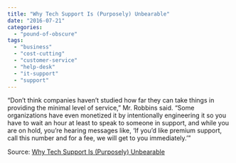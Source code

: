 ```yaml
---
title: "Why Tech Support Is (Purposely) Unbearable"
date: "2016-07-21"
categories: 
  - "pound-of-obscure"
tags: 
  - "business"
  - "cost-cutting"
  - "customer-service"
  - "help-desk"
  - "it-support"
  - "support"
---
```


“Don’t think companies haven’t studied how far they can take things in providing the minimal level of service,” Mr. Robbins said. “Some organizations have even monetized it by intentionally engineering it so you have to wait an hour at least to speak to someone in support, and while you are on hold, you’re hearing messages like, ‘If you’d like premium support, call this number and for a fee, we will get to you immediately.’”

Source: [Why Tech Support Is (Purposely) Unbearable](http://www.nytimes.com/2016/07/04/technology/why-tech-support-is-purposely-unbearable.html)
